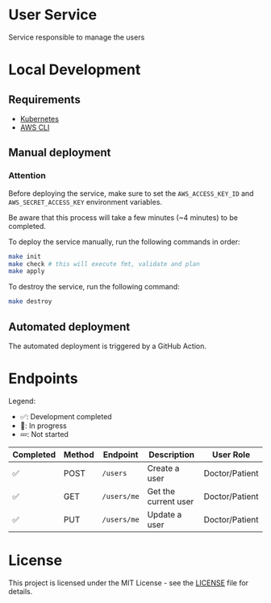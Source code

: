 # User Service

Service responsible to manage the users

# Local Development

## Requirements

- [Kubernetes](https://kubernetes.io/)
- [AWS CLI](https://aws.amazon.com/cli/)

## Manual deployment

### Attention

Before deploying the service, make sure to set the `AWS_ACCESS_KEY_ID` and `AWS_SECRET_ACCESS_KEY` environment variables.

Be aware that this process will take a few minutes (~4 minutes) to be completed.

To deploy the service manually, run the following commands in order:

```bash
make init
make check # this will execute fmt, validate and plan
make apply
```

To destroy the service, run the following command:

```bash
make destroy
```

## Automated deployment

The automated deployment is triggered by a GitHub Action.

# Endpoints

Legend:
- ✅: Development completed
- 🚧: In progress
- 💤: Not started


| Completed | Method | Endpoint    | Description          | User Role      |
| --------- | ------ | ----------- | -------------------- | -------------- |
| ✅         | POST   | `/users`    | Create a user        | Doctor/Patient |
| ✅         | GET    | `/users/me` | Get the current user | Doctor/Patient |
| ✅         | PUT    | `/users/me` | Update a user        | Doctor/Patient |

# License

This project is licensed under the MIT License - see the [LICENSE](LICENSE) file for details.